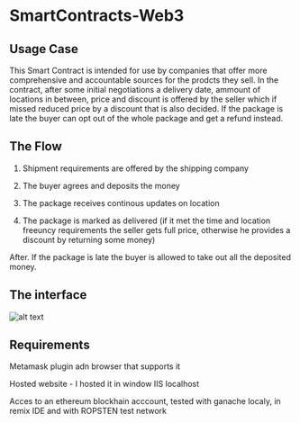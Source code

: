 # SmartContracts-Web3

## Usage Case

This Smart Contract is intended for use by companies that offer more comprehensive and accountable sources for the prodcts they sell. In the contract, after some initial negotiations a delivery date, ammount of locations in between, price and discount is offered by the seller which if missed reduced price by a discount that is also decided. If the package is late the buyer can opt out of the whole package and get a refund instead.

## The Flow

1. Shipment requirements are offered by the shipping company

2. The buyer agrees and deposits the money

3. The package receives continous updates on location

4. The package is marked as delivered (if it met the time and location freeuncy requirements the seller gets full price, otherwise he provides a discount by returning some money)

After. If the package is late the buyer is allowed to take out all the deposited money.

## The interface

![alt text](https://cdn.discordapp.com/attachments/629684491287265280/657510643011682313/unknown.png "user interface")

## Requirements 

Metamask plugin adn browser that supports it

Hosted website - I hosted it in window IIS localhost

Acces to an ethereum blockhain acccount, tested with ganache localy, in remix IDE and with ROPSTEN test network
